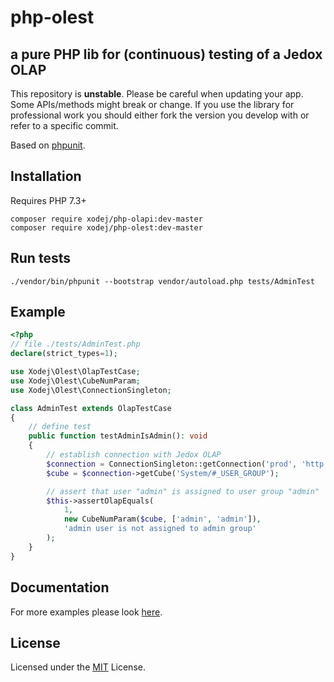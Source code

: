 # php-olest

## a pure PHP lib for (continuous) testing of a Jedox OLAP

This repository is **unstable**. Please be careful when updating your app.
Some APIs/methods might break or change. If you use the library for
professional work you should either fork the version you develop with or
refer to a specific commit.

Based on [phpunit](https://phpunit.de/).

## Installation

Requires PHP 7.3+

```cli
composer require xodej/php-olapi:dev-master
composer require xodej/php-olest:dev-master
```

## Run tests

```cli
./vendor/bin/phpunit --bootstrap vendor/autoload.php tests/AdminTest
```

## Example
```php
<?php
// file ./tests/AdminTest.php
declare(strict_types=1);

use Xodej\Olest\OlapTestCase;
use Xodej\Olest\CubeNumParam;
use Xodej\Olest\ConnectionSingleton;

class AdminTest extends OlapTestCase
{
    // define test
    public function testAdminIsAdmin(): void
    {
        // establish connection with Jedox OLAP
        $connection = ConnectionSingleton::getConnection('prod', 'http://127.0.0.1:7777', 'admin', 'admin');
        $cube = $connection->getCube('System/#_USER_GROUP');

        // assert that user "admin" is assigned to user group "admin" 
        $this->assertOlapEquals(
            1,
            new CubeNumParam($cube, ['admin', 'admin']),
            'admin user is not assigned to admin group'
        );
    }
}
```

## Documentation

For more examples please look [here](./docs/index.md).

## License

Licensed under the [MIT](./LICENSE) License.